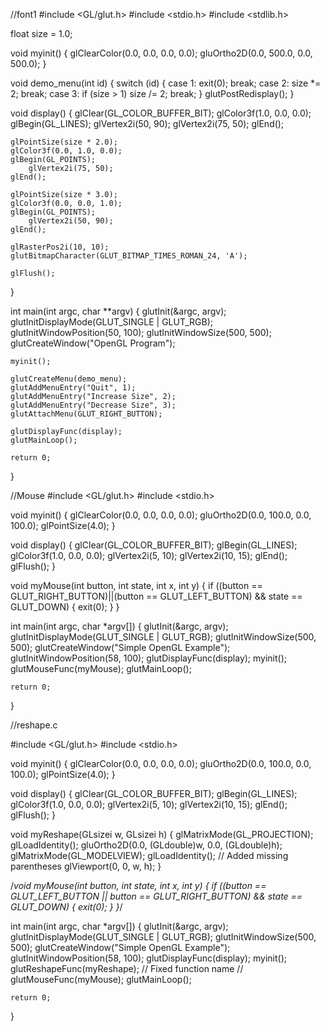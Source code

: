 //font1
#include <GL/glut.h>
#include <stdio.h>
#include <stdlib.h>

float size = 1.0;

void myinit() {
    glClearColor(0.0, 0.0, 0.0, 0.0);
    gluOrtho2D(0.0, 500.0, 0.0, 500.0);
}

void demo_menu(int id) {
    switch (id) {
        case 1: exit(0); break; 
        case 2: size *= 2; break;
        case 3: if (size > 1) size /= 2; break;
    }
    glutPostRedisplay();
}

void display() {
    glClear(GL_COLOR_BUFFER_BIT);
    glColor3f(1.0, 0.0, 0.0);
    glBegin(GL_LINES);
        glVertex2i(50, 90);
        glVertex2i(75, 50);
    glEnd();

    glPointSize(size * 2.0);
    glColor3f(0.0, 1.0, 0.0);
    glBegin(GL_POINTS);
        glVertex2i(75, 50);
    glEnd();

    glPointSize(size * 3.0);
    glColor3f(0.0, 0.0, 1.0);
    glBegin(GL_POINTS);
        glVertex2i(50, 90);
    glEnd();

    glRasterPos2i(10, 10); 
    glutBitmapCharacter(GLUT_BITMAP_TIMES_ROMAN_24, 'A');

    glFlush();
}

int main(int argc, char **argv) {
    glutInit(&argc, argv);
    glutInitDisplayMode(GLUT_SINGLE | GLUT_RGB);
    glutInitWindowPosition(50, 100);
    glutInitWindowSize(500, 500);
    glutCreateWindow("OpenGL Program");
    
    myinit();
    
    glutCreateMenu(demo_menu);
    glutAddMenuEntry("Quit", 1);
    glutAddMenuEntry("Increase Size", 2);
    glutAddMenuEntry("Decrease Size", 3);
    glutAttachMenu(GLUT_RIGHT_BUTTON);

    glutDisplayFunc(display);
    glutMainLoop();

    return 0;
}


//Mouse
#include <GL/glut.h>
#include <stdio.h>

void myinit() {
    glClearColor(0.0, 0.0, 0.0, 0.0);
    gluOrtho2D(0.0, 100.0, 0.0, 100.0);
    glPointSize(4.0);
}

void display() {
    glClear(GL_COLOR_BUFFER_BIT);
    glBegin(GL_LINES);
    glColor3f(1.0, 0.0, 0.0);
    glVertex2i(5, 10);
    glVertex2i(10, 15);
    glEnd();
    glFlush();
}

void myMouse(int button, int state, int x, int y) {
    if ((button == GLUT_RIGHT_BUTTON)||(button == GLUT_LEFT_BUTTON) && state == GLUT_DOWN) {
        exit(0);
    }
}

int main(int argc, char *argv[]) {
    glutInit(&argc, argv);
    glutInitDisplayMode(GLUT_SINGLE | GLUT_RGB);
    glutInitWindowSize(500, 500);
    glutCreateWindow("Simple OpenGL Example");
    glutInitWindowPosition(58, 100);
    glutDisplayFunc(display);
    myinit();
    glutMouseFunc(myMouse);
    glutMainLoop();
    
    return 0;
}



//reshape.c

#include <GL/glut.h>
#include <stdio.h>

void myinit() {
    glClearColor(0.0, 0.0, 0.0, 0.0);
    gluOrtho2D(0.0, 100.0, 0.0, 100.0);
    glPointSize(4.0);
}

void display() {
    glClear(GL_COLOR_BUFFER_BIT);
    glBegin(GL_LINES);
    glColor3f(1.0, 0.0, 0.0);
    glVertex2i(5, 10);
    glVertex2i(10, 15);
    glEnd();
    glFlush();
}

void myReshape(GLsizei w, GLsizei h) {
    glMatrixMode(GL_PROJECTION);
    glLoadIdentity();
    gluOrtho2D(0.0, (GLdouble)w, 0.0, (GLdouble)h);
    glMatrixMode(GL_MODELVIEW);
    glLoadIdentity();  // Added missing parentheses
    glViewport(0, 0, w, h);
}

/*void myMouse(int button, int state, int x, int y) {
    if ((button == GLUT_LEFT_BUTTON || button == GLUT_RIGHT_BUTTON) && state == GLUT_DOWN) {
        exit(0);
    }
}*/

int main(int argc, char *argv[]) {
    glutInit(&argc, argv);
    glutInitDisplayMode(GLUT_SINGLE | GLUT_RGB);
    glutInitWindowSize(500, 500);
    glutCreateWindow("Simple OpenGL Example");
    glutInitWindowPosition(58, 100);
    glutDisplayFunc(display);
    myinit();
    glutReshapeFunc(myReshape);  // Fixed function name
   // glutMouseFunc(myMouse);
    glutMainLoop();
    
    return 0;
}


